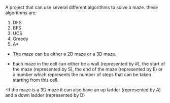 A project that can use several different algorithms to solve a maze.
these algorithms are:
1. DFS
2. BFS
3. UCS
4. Greedy
5. A*

- The maze can be either a 2D maze or a 3D maze.

- Each maze in the cell can either be a wall (represented by #), the start of the maze (represented by S), 
the end of the maze (represented by E) or a number which represents the number of steps that can be taken 
starting from this cell.

-If the maze is a 3D maze it can also have an up ladder (represented by A) and a down ladder (represented by D)
